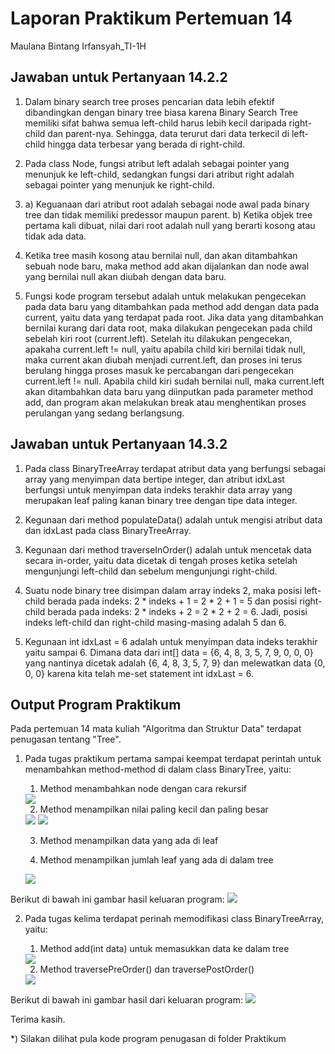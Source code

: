 # Laporan Praktikum Pertemuan 14
Maulana Bintang Irfansyah_TI-1H
## Jawaban untuk Pertanyaan 14.2.2

1. Dalam binary search tree proses pencarian data lebih efektif dibandingkan dengan binary tree biasa karena Binary Search Tree memiliki sifat bahwa semua left-child harus lebih kecil daripada right-child dan parent-nya. Sehingga, data terurut dari data terkecil di left-child hingga data terbesar yang berada di right-child.

2. Pada class Node, fungsi atribut left adalah sebagai pointer yang menunjuk ke left-child, sedangkan fungsi dari atribut right adalah sebagai pointer yang menunjuk ke right-child.

3. 
    a) Keguanaan dari atribut root adalah sebagai node awal pada binary tree dan tidak memiliki predessor maupun parent.
    b) Ketika objek tree pertama kali dibuat, nilai dari root adalah null yang berarti kosong atau tidak ada data.

4. Ketika tree masih kosong atau bernilai null, dan akan ditambahkan sebuah node baru, maka method add akan dijalankan dan node awal yang bernilai null akan diubah dengan data baru.

5. Fungsi kode program tersebut adalah untuk melakukan pengecekan pada data baru yang ditambahkan pada method add dengan data pada current, yaitu data yang terdapat pada root. Jika data yang ditambahkan bernilai kurang dari data root, maka dilakukan pengecekan pada child sebelah kiri root (current.left). Setelah itu dilakukan pengecekan, apakaha current.left != null, yaitu apabila child kiri bernilai tidak null, maka current akan diubah menjadi current.left, dan proses ini terus berulang hingga proses masuk ke percabangan dari pengecekan current.left != null. Apabila child kiri sudah bernilai null, maka current.left akan ditambahkan data baru yang diinputkan pada parameter method add, dan program akan melakukan break atau menghentikan proses perulangan yang sedang berlangsung.

## Jawaban untuk Pertanyaan 14.3.2

1. Pada class BinaryTreeArray terdapat atribut data yang berfungsi sebagai array yang menyimpan data bertipe integer, dan atribut idxLast berfungsi untuk menyimpan data indeks terakhir data array yang merupakan leaf paling kanan binary tree dengan tipe data integer.

2. Kegunaan dari method populateData() adalah untuk mengisi atribut data dan idxLast pada class BinaryTreeArray. 

3. Kegunaan dari method traverseInOrder() adalah untuk mencetak data secara in-order, yaitu data dicetak di tengah proses ketika setelah mengunjungi left-child dan sebelum mengunjungi right-child.

4. Suatu node binary tree disimpan dalam array indeks 2, maka posisi left-child berada pada indeks: 2 * indeks + 1 = 2 * 2 + 1 = 5 dan posisi right-child berada pada indeks: 2 * indeks + 2 = 2 * 2 + 2 = 6. Jadi, posisi indeks left-child dan right-child masing-masing adalah 5 dan 6.

5. Kegunaan int idxLast = 6 adalah untuk menyimpan data indeks terakhir yaitu sampai 6. Dimana data dari int[] data = {6, 4, 8, 3, 5, 7, 9, 0, 0, 0} yang nantinya dicetak adalah {6, 4, 8, 3, 5, 7, 9} dan melewatkan data {0, 0, 0} karena kita telah me-set statement int idxLast = 6.

## Output Program Praktikum
Pada pertemuan 14 mata kuliah "Algoritma dan Struktur Data" terdapat penugasan tentang "Tree".

1. Pada tugas praktikum pertama sampai keempat terdapat perintah untuk menambahkan method-method di dalam class BinaryTree, yaitu:
    1) Method menambahkan node dengan cara rekursif
    <img src="11.JPG">

    2) Method menampilkan nilai paling kecil dan paling besar
    <img src="22.JPG">

    <img src="33.JPG">


    3) Method menampilkan data yang ada di leaf

    4) Method menampilkan jumlah leaf yang ada di dalam tree
    <img src="44.JPG">


 Berikut di bawah ini gambar hasil keluaran program:
    <img src="tugas1.JPG">

2. Pada tugas kelima terdapat perinah memodifikasi class BinaryTreeArray, yaitu:
    1) Method add(int data) untuk memasukkan data ke dalam tree
    <img src="55.JPG">

    2) Method traversePreOrder() dan traversePostOrder()
    <img src="66.JPG">



 Berikut di bawah ini gambar hasil dari keluaran program:
    <img src="tugas2.JPG">
    
Terima kasih.
    
 *) Silakan dilihat pula kode program penugasan di folder Praktikum
